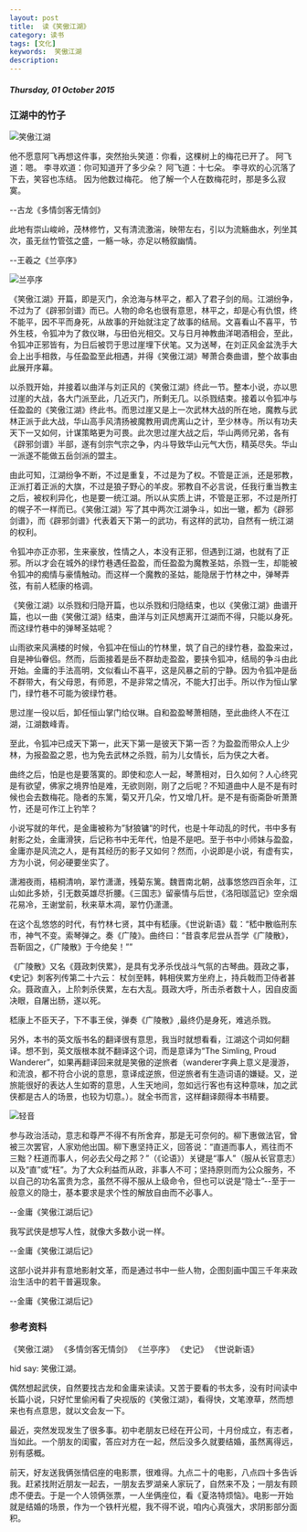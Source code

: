```yaml
---
layout: post
title:  读《笑傲江湖》
category: 读书
tags: [文化]
keywords:  笑傲江湖
description: 
---
```


##### Thursday, 01 October 2015

###  江湖中的竹子

![笑傲江湖](/../../assets/img/book/2015/the_smiling_proud_wanderer.jpg)

他不愿意阿飞再想这件事，突然抬头笑道：你看，这棵树上的梅花已开了。
阿飞道：嗯。
李寻欢道：你可知道开了多少朵？
阿飞道：十七朵。
李寻欢的心沉落了下去，笑容也冻结。
因为他数过梅花。
他了解一个人在数梅花时，那是多么寂寞。

--古龙《多情剑客无情剑》

此地有崇山峻岭，茂林修竹，又有清流激湍，映带左右，引以为流觞曲水，列坐其次，虽无丝竹管弦之盛，一觞一咏，亦足以畅叙幽情。

--王羲之《兰亭序》

![兰亭序](/../../assets/img/book/2015/orchid_pavilion.png)

《笑傲江湖》开篇，即是灭门，余沧海与林平之，都入了君子剑的局。江湖纷争，不过为了《辟邪剑谱》而已。人物的命名也很有意思，林平之，却是心有仇恨，终不能平，因不平而身死，从故事的开始就注定了故事的结局。文喜看山不喜平，节外生枝，令狐冲为了救仪琳，与田伯光相交。又与日月神教曲洋喝酒相会，至此，令狐冲正邪皆有，为日后被罚于思过崖埋下伏笔。又为送琴，在刘正风金盆洗手大会上出手相救，与任盈盈至此相遇，并得《笑傲江湖》琴萧合奏曲谱，整个故事由此展开序幕。

以杀戮开始，并接着以曲洋与刘正风的《笑傲江湖》终此一节。整本小说，亦以思过崖的大战，各大门派至此，几近灭门，所剩无几。以杀戮结束。接着以令狐冲与任盈盈的《笑傲江湖》终此书。而思过崖又是上一次武林大战的所在地，魔教与武林正派于此大战，华山高手风清扬被魔教用调虎离山之计，至少林寺。所以有功夫天下一又如何，计谋策略更为可畏。此次思过崖大战之后，华山两师兄弟，各有《辟邪剑谱》半部，遂有剑宗气宗之争，内斗导致华山元气大伤，精英尽失。华山一派遂不能做五岳剑派的盟主。

由此可知，江湖纷争不断，不过是重复，不过是为了权。不管是正派，还是邪教，正派打着正派的大旗，不过是狼子野心的羊皮。邪教自不必言说，任我行重当教主之后，被权利异化，也是要一统江湖。所以从实质上讲，不管是正邪，不过是所打的幌子不一样而已。《笑傲江湖》写了其中两次江湖争斗，如出一辙，都为《辟邪剑谱》，而《辟邪剑谱》代表着天下第一的武功，有这样的武功，自然有一统江湖的权利。

令狐冲亦正亦邪，生来豪放，性情之人，本没有正邪，但遇到江湖，也就有了正邪。所以才会在城外的绿竹巷遇任盈盈，而任盈盈为魔教圣姑，杀戮一生，却能被令狐冲的痴情与豪情触动。而这样一个魔教的圣姑，能隐居于竹林之中，弹琴弄弦，有前人嵇康的格调。

《笑傲江湖》以杀戮和归隐开篇，也以杀戮和归隐结束，也以《笑傲江湖》曲谱开篇，也以一曲《笑傲江湖》结束，曲洋与刘正风想离开江湖而不得，只能以身死。而这绿竹巷中的弹琴圣姑呢？

山雨欲来风满楼的时候，令狐冲在恒山的竹林里，筑了自己的绿竹巷，盈盈来过，自是神仙眷侣。然而，后面接着是岳不群劫走盈盈，要挟令狐冲，结局的争斗由此开始。金庸的手法高明，文似看山不喜平，这是风暴之前的宁静。因为令狐冲是岳不群带大，有父母恩，有师恩，不是非常之情况，不能大打出手。所以作为恒山掌门，绿竹巷不可能为彼绿竹巷。

思过崖一役以后，卸任恒山掌门给仪琳。自和盈盈琴萧相随，至此曲终人不在江湖，江湖数峰青。

至此，令狐冲已成天下第一，此天下第一是彼天下第一否？为盈盈而带众人上少林，为报盈盈之恩，也为免去武林之杀戮，前为儿女情长，后为侠之大者。

曲终之后，怕是也是要落寞的。即使和恋人一起，琴萧相对，日久如何？人心终究是有欲望，佛家之境界怕是难，无欲则刚，刚了之后呢？不知道曲中人是不是有时候也会去数梅花。隐者的东篱，菊又开几朵，竹又增几杆。是不是有衙斋卧听萧萧竹，还是可作江上钓竿？

小说写就的年代，是金庸被称为”豺狼镛“的时代，也是十年动乱的时代，书中多有射影之处，金庸滑狭，后记称书中无年代，怕是不是吧。至于书中小师妹与盈盈，金庸亦是风流之人，是有其经历的影子又如何？然而，小说即是小说，有虚有实，方为小说，何必硬要坐实了。


潇湘夜雨，梧桐清响，翠竹潇潇，残菊东篱。魏晋南北朝，战事悠悠四百余年，江山如此多娇，引无数英雄尽折腰。《三国志》留豪情与后世，《洛阳珈蓝记》空余烟花易冷，王谢堂前，秋来草木凋，翠竹仍潇潇。

在这个乱悠悠的时代，有竹林七贤，其中有嵇康。《世说新语》载：“嵇中散临刑东市，神气不变。索琴弹之。奏《广陵》。曲终曰：“昔袁孝尼尝从吾学《广陵散》，吾靳固之，《广陵散》于今绝矣！””

《广陵散》又名《聂政刺侠累》，是具有戈矛杀伐战斗气氛的古琴曲。聂政之事，《史记》刺客列传第二十六云： 杖剑至韩，韩相侠累方坐府上，持兵戟而卫侍者甚众。聂政直入，上阶刺杀侠累，左右大乱。聂政大呼，所击杀者数十人，因自皮面决眼，自屠出肠，遂以死。

嵇康上不臣天子，下不事王侯，弹奏《广陵散》,最终仍是身死，难逃杀戮。 

另外，本书的英文版书名的翻译很有意思，我当时就想看看，江湖这个词如何翻译。想不到，英文版根本就不翻译这个词，而是意译为“The Simling, Proud Wanderer”，如果再翻译回来就是笑傲的逆旅者（wanderer字典上意义是漫游，和流浪，都不符合小说的意思，意译成逆旅，但逆旅者有生造词语的嫌疑。又，逆旅能很好的表达人生如寄的意思，人生天地间，忽如远行客也有这种意味，加之武侠都是古人的场景，也较为切意。）。就全书而言，这样翻译颇得本书精要。

![轻音](/../../assets/img/book/2015/girl_7.png)

参与政治活动，意志和尊严不得不有所舍弃，那是无可奈何的。柳下惠做法官，曾被三次罢官，人家劝他出国。柳下惠坚持正义，回答说：“直道而事人，焉往而不三黜？枉道而事人，何必去父母之邦？”（《论语》）关键是“事人”（服从长官意志）以及“直”或“枉”。为了大众利益而从政，非事人不可；坚持原则而为公众服务，不以自己的功名富贵为念，虽然不得不服从上级命令，但也可以说是“隐士”--至于一般意义的隐士，基本要求是求个性的解放自由而不必事人。

--金庸《笑傲江湖后记》

我写武侠是想写人性，就像大多数小说一样。

--金庸《笑傲江湖后记》

这部小说并非有意地影射文革，而是通过书中一些人物，企图刻画中国三千年来政治生活中的若干普遍现象。

--金庸《笑傲江湖后记》 

### 参考资料

《笑傲江湖》 
《多情剑客无情剑》 
《兰亭序》
《史记》
《世说新语》 

hid say: 笑傲江湖。

偶然想起武侠，自然要找古龙和金庸来读读。又苦于要看的书太多，没有时间读中长篇小说，只好忙里偷闲看了央视版的《笑傲江湖》，看得快，文笔潦草，然而想来也有点意思，就以文会友一下。

最近，突然发现发生了很多事。初中老朋友已经在开公司，十月份成立，有志者，当如此。一个朋友的闺蜜，答应对方在一起，然后没多久就要结婚，虽然离得远，别有感概。

前天，好友送我俩张情侣座的电影票，很难得。九点二十的电影，八点四十多告诉我。赶紧找附近朋友一起去，一朋友去罗湖亲人家玩了，自然来不及；一朋友有顾虑不便去。于是一个人领俩张票，一人坐俩座位，看《夏洛特烦恼》。电影一开始就是结婚的场景，作为一个铁杆光棍，我不得不说，咱内心真强大，求阴影部分面积。
